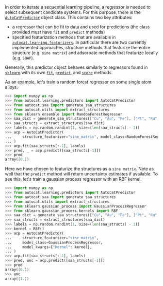In order to iterate a sequential learning pipeline,
a regressor is needed to select subsequent candidate systems.
For this purpose, there is the 
[`AutoCatPredictor`](../../API/Learning/predictors.md#autocat.learning.predictors.AutoCatPredictor)
object class. This contains two key attributes:

- a regressor that can be fit to data and used for predictions
(the class provided must have `fit` and `predict` methods)
- specified featurization methods that are available in 
[`autocat.learning.featurizers`](../../API/Learning/featurizers.md).
 In particular there are two currently implemented approaches,
structure methods that featurize the entire structure (e.g. `sine matrix`)
 and adsorbate methods that featurize locally (e.g. `SOAP`).

Generally, this predictor object behaves similarly to regressors found in 
[`sklearn`](https://scikit-learn.org/stable/)
with its own 
[`fit`](../../API/Learning/predictors.md#autocat.learning.predictors.AutoCatPredictor.fit), 
[`predict`](../../API/Learning/predictors.md#autocat.learning.predictors.AutoCatPredictor.predict), 
and 
[`score`](../../API/Learning/predictors.md#autocat.learning.predictors.AutoCatPredictor.score) 
methods.

As an example, let's train a random forest regressor on some 
single atom alloys.

```py
>>> import numpy as np
>>> from autocat.learning.predictors import AutoCatPredictor
>>> from autocat.saa import generate_saa_structures
>>> from autocat.utils import extract_structures
>>> from sklearn.ensemble import RandomForestRegressor
>>> saa_dict = generate_saa_structures(["Cu", "Au", "Fe"], ["Pt", "Ru", "Ni"])
>>> saa_structs = extract_structures(saa_dict)
>>> labels = np.random.randint(1, size=(len(saa_structs) - 1))
>>> acp = AutoCatPredictor(
...     structure_featurizer="sine_matrix", model_class=RandomForestRegressor
... )
>>> acp.fit(saa_structs[:-1], labels)
>>> pred, _ = acp.predict([saa_structs[-1]])
>>> pred
array([0.])
```
Here we have chosen to featurize the structures as a `sine matrix`.
Note as well that the `predict` method will return uncertainty estimates
if available. To see this, let's train a gaussian process regressor with an RBF
 kernel.

```py
>>> import numpy as np
>>> from autocat.learning.predictors import AutoCatPredictor
>>> from autocat.saa import generate_saa_structures
>>> from autocat.utils import extract_structures
>>> from sklearn.gaussian_process import GaussianProcessRegressor
>>> from sklearn.gaussian_process.kernels import RBF
>>> saa_dict = generate_saa_structures(["Cu", "Au", "Fe"], ["Pt", "Ru", "Ni"])
>>> saa_structs = extract_structures(saa_dict)
>>> labels = np.random.randint(1, size=(len(saa_structs) - 1))
>>> kernel = RBF()
>>> acp = AutoCatPredictor(
...     structure_featurizer="sine_matrix",
...     model_class=GaussianProcessRegressor,
...     model_kwargs={"kernel": kernel},
... )
>>> acp.fit(saa_structs[:-1], labels)
>>> pred, unc = acp.predict([saa_structs[-1]])
>>> pred
array([0.])
>>> unc
array([1.])
```
